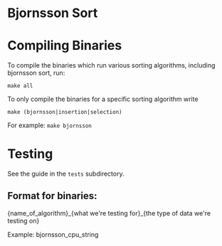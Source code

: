 # Bjornsson Sort
# Compiling Binaries
To compile the binaries which run various sorting algorithms, including bjornsson sort, run:

`make all`

To only compile the binaries for a specific sorting algorithm write

`make (bjornsson|insertion|selection)`

For example: `make bjornsson`

# Testing
See the guide in the `tests` subdirectory.

## Format for binaries:
{name_of_algorithm}\_{what we're testing for}\_{the type of data we're testing on}

Example: bjornsson_cpu_string 
